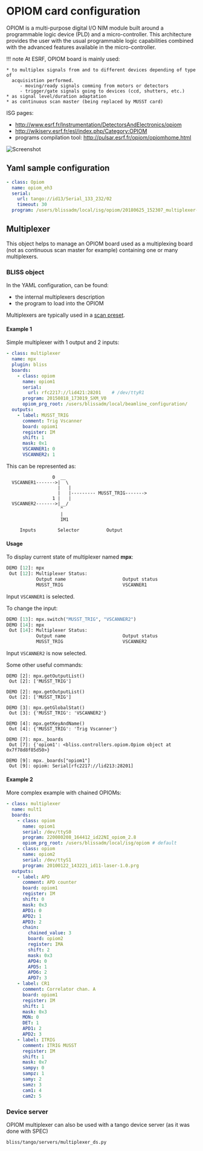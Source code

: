 # OPIOM card configuration

OPIOM is a multi-purpose digital I/O NIM module built around a programmable
logic device (PLD) and a micro-controller. This architecture provides the user
with the usual programmable logic capabilities combined with the advanced
features available in the micro-controller.

!!! note
    At ESRF, OPIOM board is mainly used:

    * to multiplex signals from and to different devices depending of type of
      acquisistion performed.
         - moving/ready signals comming from motors or detectors
         - trigger/gate signals going to devices (ccd, shutters, etc.)
    * as signal level/duration adaptation
    * as continuous scan master (being replaced by MUSST card)

ISG pages:

* http://www.esrf.fr/Instrumentation/DetectorsAndElectronics/opiom
* http://wikiserv.esrf.fr/esl/index.php/Category:OPIOM
* programs compilation tool: http://pulsar.esrf.fr/opiom/opiomhome.html

![Screenshot](img/opiom_paths.svg)

## Yaml sample configuration

```YAML
- class: Opiom
  name: opiom_eh3
  serial:
    url: tango://id13/Serial_133_232/02
    timeout: 30
  program: /users/blissadm/local/isg/opiom/20180625_152307_multiplexer-eh3
```

## Multiplexer

This object helps to manage an OPIOM board used as a multiplexing board (not as
continuous scan master for example) containing one or many multiplexers.


### BLISS object

In the YAML configuration, can be found:

* the internal multiplexers description
* the program to load into the OPIOM

Multiplexers are typically used in a [scan preset](scan_default.md#using-presets-to-customize-a-scan).



#### Example 1

Simple multiplexer with 1 output and 2 inputs:
```yaml
- class: multiplexer
  name: mpx
  plugin: bliss
  boards:
    - class: opiom
      name: opiom1
      serial:
        url: rfc2217://lid421:28201    # /dev/ttyR1
      program: 20150818_173019_SXM_V0
      opiom_prg_root: /users/blissadm/local/beamline_configuration/
  outputs:
    - label: MUSST_TRIG
      comment: Trig Vscanner
      board: opiom1
      register: IM
      shift: 1
      mask: 0x1
      VSCANNER1: 0
      VSCANNER2: 1
```

This can be represented as:
```
                 0  __
  VSCANNER1------->|  \
                   |   |
                   |   |--------- MUSST_TRIG------->
                 1 |   |
  VSCANNER2------->|__/
                    ^
                    |
                    IM1

     Inputs        Selector          Output
```


#### Usage

To display current state of multiplexer named **mpx**:
```python
DEMO [12]: mpx
 Out [12]: Multiplexer Status:
           Output name                     Output status
           MUSST_TRIG                      VSCANNER1
```

Input `VSCANNER1` is selected.

To change the input:
```python
DEMO [13]: mpx.switch("MUSST_TRIG", "VSCANNER2")
DEMO [14]: mpx
 Out [14]: Multiplexer Status:
           Output name                     Output status
           MUSST_TRIG                      VSCANNER2

```
Input `VSCANNER2` is now selected.

Some other useful commands:
```
DEMO [2]: mpx.getOutputList()
 Out [2]: ['MUSST_TRIG']

DEMO [2]: mpx.getOutputList()
 Out [2]: ['MUSST_TRIG']

DEMO [3]: mpx.getGlobalStat()
 Out [3]: {'MUSST_TRIG': 'VSCANNER2'}

DEMO [4]: mpx.getKeyAndName()
 Out [4]: {'MUSST_TRIG': 'Trig Vscanner'}

DEMO [7]: mpx._boards
 Out [7]: {'opiom1': <bliss.controllers.opiom.Opiom object at 0x7f78d8f85d50>}

DEMO [9]: mpx._boards["opiom1"]
 Out [9]: opiom: Serial[rfc2217://lid213:28201]
```

#### Example 2

More complex example with chained OPIOMs:

```yaml
- class: multiplexer
  name: mult1
  boards:
    - class: opiom
      name: opiom1
      serial: /dev/ttyS0
      program: 220080208_164412_id22NI_opiom_2.8
      opiom_prg_root: /users/blissadm/local/isg/opiom # default
    - class: opiom
      name: opiom2
      serial: /dev/ttyS1
      program: 20100122_143221_id11-laser-1.0.prg
  outputs:
    - label: APD
      comment: APD counter
      board: opiom1
      register: IM
      shift: 0
      mask: 0x3
      APD1: 0
      APD2: 1
      APD3: 2
      chain:
        chained_value: 3
        board: opiom2
        register: IMA
        shift: 2
        mask: 0x3
        APD4: 0
        APD5: 1
        APD6: 2
        APD7: 3
    - label: CR1
      comment: Correlator chan. A
      board: opiom1
      register: IM
      shift: 1
      mask: 0x3
      MON: 0
      DET: 1
      APD1: 2
      APD2: 3
    - label: ITRIG
      comment: ITRIG MUSST
      register: IM
      shift: 1
      mask: 0x7
      sampy: 0
      sampz: 1
      samy: 2
      samz: 3
      cam1: 4
      cam2: 5
```



### Device server

OPIOM multiplexer can also be used with a tango device server (as it was done
with SPEC)

`bliss/tango/servers/multiplexer_ds.py`

